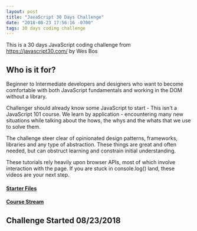 ```yaml
---
layout: post
title: "JavaScript 30 Days Challenge"
date: "2018-08-23 17:56:16 -0700"
tags: 30 days coding challenge
---
```


This is a 30 days JavaScript coding challenge from https://javascript30.com/ by Wes Bos

## Who is it for?

Beginner to Intermediate developers and designers who want to become comfortable with both JavaScript fundamentals and working in the DOM without a library.

Challenger should already know some JavaScript to start - This isn't a JavaScript 101 course. We learn by application - encountering many new situations while talking about the hows, the whys and the whats that we use to solve them.

The challenge steer clear of opinionated design patterns, frameworks, libraries and any type of abstraction. These things are great and often needed, but can obstruct learning and constrain initial understanding.

These tutorials rely heavily upon browser APIs, most of which involve interaction with the page. If you are stuck in console.log() land, these videos are your next step.

#### [Starter Files](https://github.com/wesbos/JavaScript30)

#### [Course Stream](https://courses.wesbos.com)

## Challenge Started 08/23/2018
